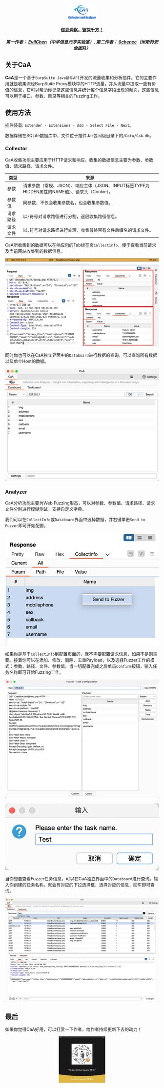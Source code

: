 
<div align="center">
<img src="images/logo.png" style="width: 20%" />
<h4><a href="https://github.com/gh0stkey/CaA">信息洞察，智探千方！</a></h4>
<h5>第一作者： <a href="https://github.com/gh0stkey">EvilChen</a>（中孚信息元亨实验室）, 第二作者： <a href="https://github.com/0chencc">0chencc</a>（米斯特安全团队）</h5>
</div>

## 关于CaA

**CaA**是一个基于`BurpSuite Java插件API`开发的流量收集和分析插件。它的主要作用就是收集流经BurpSuite Proxy模块中的HTTP流量，并从流量中提取一些有价值的信息，它可以帮助你记录这些信息并统计每个信息字段出现的频次，这些信息可以用于接口、参数、目录等相关的Fuzzing工作。

## 使用方法

插件装载: `Extender - Extensions - Add - Select File - Next`。

数据存储在SQLite数据库中，文件位于插件Jar包同级目录下的`/Data/CaA.db`。

### Collector

CaA收集功能主要应用于HTTP请求和响应。收集的数据信息主要为参数、参数值、请求路径、请求文件。

| 类型     | 来源                                                                                        |
|----------|-----------------------------------------------------------------------------------------------|
| 参数     | 请求参数（常规、JSON）、响应主体（JSON、INPUT标签TYPE为HIDDEN属性的NAME值）、请求头（Cookie）。 |
| 参数值   | 同参数，不仅会收集参数名，也会收集参数值。                                                         |
| 请求路径 | 以`/`符号对请求路径进行分割，逐层收集路径信息。                                                 |
| 请求文件 | 以`.`符号对请求路径进行处理，收集最终带有文件后缀名的请求文件。                                 |

CaA所收集到的数据可以在响应包的Tab标签页`CollectInfo`，便于查看当前请求及当前网站收集到的数据信息。

![collectinfo.png](images/panel/collectinfo.png)

同时你也可以在CaA独立界面中的`Databoard`进行数据的查询，可以查询所有数据以及单个Host的数据。

![databoard](images/panel/databoard.png)

### Analyzer

CaA分析功能主要为Web Fuzzing形态，可以对参数、参数值、请求路径、请求文件分别进行模糊测试，支持自定义字典。

我们可以在`CollectInfo`或`Databoard`界面中选择数据，并右键单击`Send to Fuzzer`即可开始配置。

![send_to_fuzzer](images/panel/fuzzer/send_to_fuzzer.png)

如果你是基于`CollectInfo`到配置页面的，就不需要配置请求信息，如果不是则需要。接着你可以在添加、修改、删除、去重Payload，以及选择Fuzzer工作的模式：参数、路径、文件、参数值。当一切配置完成之后单击`Confirm`按钮，输入任务名称即可开始Fuzzing工作。

![fuzzer_config](images/panel/fuzzer/fuzzer_config.png)

![input_task_name](images/panel/fuzzer/input_task_name.png)

当你想要查看Fuzzer任务信息，可以在CaA独立界面中的`Databoard`进行查询。输入你创建的任务名称，就会有对应的下拉选择框，选择对应的信息，回车即可查询。

![taskboard](images/panel/taskboard.png)


## 最后

如果你觉得CaA好用，可以打赏一下作者，给作者持续更新下去的动力！

<div align=center>
<img src="images/reward.jpeg" style="width: 30%" />
</div>